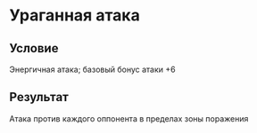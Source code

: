# Ураганная атака
## Условие
Энергичная атака; базовый бонус атаки +6
## Результат
Атака против каждого оппонента в пределах зоны поражения